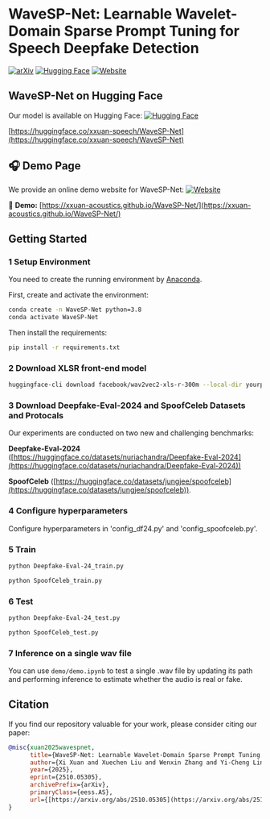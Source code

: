 # WaveSP-Net: Learnable Wavelet-Domain Sparse Prompt Tuning for Speech Deepfake Detection

[![arXiv](https://img.shields.io/badge/arXiv-2510.05305v1-b31b1b.svg)](https://arxiv.org/abs/2510.05305) [![Hugging Face](https://img.shields.io/badge/%F0%9F%A4%97%20Hugging%20Face-Models-blue)](https://huggingface.co/xxuan-speech/WaveSP-Net) [![Website](https://img.shields.io/badge/Website-%F0%9F%8C%90-9cf)](https://xxuan-acoustics.github.io/WaveSP-Net/)

## WaveSP-Net on Hugging Face 

Our model is available on Hugging Face: [![Hugging Face](https://img.shields.io/badge/%F0%9F%A4%97%20Hugging%20Face-Models-blue)](https://huggingface.co/xxuan-speech/WaveSP-Net)

[https://huggingface.co/xxuan-speech/WaveSP-Net](https://huggingface.co/xxuan-speech/WaveSP-Net)

## 🎧 Demo Page

We provide an online demo website for WaveSP-Net:  [![Website](https://img.shields.io/badge/Website-%F0%9F%8C%90-9cf)](https://xxuan-acoustics.github.io/WaveSP-Net/)

🔗 **Demo:** [https://xxuan-acoustics.github.io/WaveSP-Net/](https://xxuan-acoustics.github.io/WaveSP-Net/)

## Getting Started

### 1 Setup Environment
You need to create the running environment by [Anaconda](https://www.anaconda.com/).

First, create and activate the environment:

```bash
conda create -n WaveSP-Net python=3.8
conda activate WaveSP-Net
```
Then install the requirements:

```bash
pip install -r requirements.txt
```
### 2 Download XLSR front-end model

```bash
huggingface-cli download facebook/wav2vec2-xls-r-300m --local-dir yourpath/huggingface/wav2vec2-xls-r-300m/
```

### 3 Download Deepfake-Eval-2024 and SpoofCeleb Datasets and Protocals

Our experiments are conducted on two new and challenging benchmarks:  

**Deepfake-Eval-2024** ([https://huggingface.co/datasets/nuriachandra/Deepfake-Eval-2024](https://huggingface.co/datasets/nuriachandra/Deepfake-Eval-2024)) 

**SpoofCeleb** ([https://huggingface.co/datasets/jungjee/spoofceleb](https://huggingface.co/datasets/jungjee/spoofceleb)).

### 4 Configure hyperparameters

Configure hyperparameters in 'config_df24.py' and 'config_spoofceleb.py'.

### 5 Train

```bash
python Deepfake-Eval-24_train.py
```

```bash
python SpoofCeleb_train.py
```

### 6 Test

```bash
python Deepfake-Eval-24_test.py
```

```bash
python SpoofCeleb_test.py
```

### 7 Inference on a single wav file

You can use `demo/demo.ipynb` to test a single .wav file by updating its path and performing inference to estimate whether the audio is real or fake.


## Citation

If you find our repository valuable for your work, please consider citing our paper:

```bibtex
@misc{xuan2025wavespnet,
      title={WaveSP-Net: Learnable Wavelet-Domain Sparse Prompt Tuning for Speech Deepfake Detection},
      author={Xi Xuan and Xuechen Liu and Wenxin Zhang and Yi-Cheng Lin and Xiaojian Lin and Tomi Kinnunen},
      year={2025},
      eprint={2510.05305},
      archivePrefix={arXiv},
      primaryClass={eess.AS},
      url={[https://arxiv.org/abs/2510.05305](https://arxiv.org/abs/2510.05305)},
}
